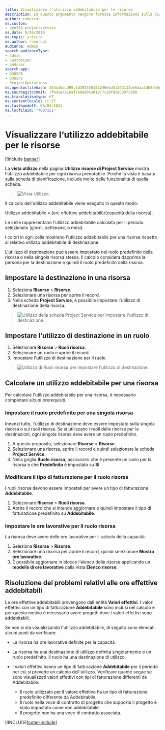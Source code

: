 ```yaml
---
title: Visualizzare l‘utilizzo addebitabile per le risorse
description: In questo argomento vengono fornite informazioni sulla vista utilizzo risorse.
author: ruhercul
ms.custom:
- dyn365-projectservice
ms.date: 9/26/2019
ms.topic: article
ms.author: ruhercul
audience: Admin
search.audienceType:
- admin
- customizer
- enduser
search.app:
- D365CE
- D365PS
- ProjectOperations
ms.openlocfilehash: 32dba5acd95c1d192556153240ebd51343112be53aa3db93e5e6f127c2d960e9
ms.sourcegitcommit: 7f8d1e7a16af769adb43d1877c28fdce53975db8
ms.translationtype: HT
ms.contentlocale: it-IT
ms.lasthandoff: 08/06/2021
ms.locfileid: "7007151"
---
```

# <a name="view-chargeable-utilization-for-resources"></a>Visualizzare l‘utilizzo addebitabile per le risorse

[!include [banner](../includes/psa-now-project-operations.md)]
 
La **vista utilizzo** nella pagina **Utilizzo risorse di Project Service** mostra l'utilizzo addebitabile per ogni risorsa prenotabile. Poiché la vista è basata sulla scheda di pianificazione, include molte delle funzionalità di quella scheda.

> ![Vista Utilizzo.](media/FAQ-utilization-1.png)
 

Il calcolo dell'utilizzo addebitabile viene eseguito in questo modo:

   Utilizzo addebitabile = (ore effettive addebitabili)/(capacità della risorsa).

Le celle rappresentano l'utilizzo addebitabile calcolato per il periodo selezionato (giorni, settimane, o mesi).

I colori in ogni cella mostrano l'utilizzo addebitabile per una risorsa rispetto al relativo utilizzo addebitabile di destinazione. 

L'utilizzo di destinazione può essere impostato nel ruolo predefinito della risorsa o nella singola risorsa stessa. Il calcolo considera dapprima la persona per la destinazione e quindi il ruolo predefinito della risorsa.

## <a name="set-target-on-a-resource"></a>Impostare la destinazione in una risorsa

1. Seleziona **Risorse** \> **Risorse**. 
2. Selezionare una risorsa per aprire il record. 
3. Nella scheda **Project Service**, è possibile impostare l'utilizzo di destinazione della risorsa.

> ![Utilizzo della scheda Project Service per impostare l'utilizzo di destinazione.](media/FAQ-utilization-2.png)
 
## <a name="set-target-utilization-on-a-role"></a>Impostare l'utilizzo di destinazione in un ruolo

1. Selezionare **Risorse** \> **Ruoli risorsa**. 
2. Selezionare un ruolo e aprire il record. 
3. Impostare l'utilizzo di destinazione per il ruolo.

> ![Utilizzo di Ruoli risorsa per impostare l'utilizzo di destinazione.](media/FAQ-utilization-3.png)
 
## <a name="calculate-chargeable-utilization-for-a-resource"></a>Calcolare un utilizzo addebitabile per una risorsa

Per calcolare l'utilizzo addebitabile per una risorsa, è necessario completare alcuni prerequisiti. 

### <a name="set-default-role-for-individual-resource"></a>Impostare il ruolo predefinito per una singola risorsa

Innanzi tutto, l'utilizzo di destinazione deve essere impostato sulla singola risorsa o sui ruoli risorsa. Se si utilizzano i ruoli delle risorse per le destinazioni, ogni singola risorsa deve avere un ruolo predefinito. 

1. A questo proposito, selezionare **Risorse** \> **Risorse**. 
2. Selezionare una risorsa, aprire il record e quindi selezionare la scheda **Project Service**. 
3. Nella griglia **Ruolo risorsa**, assicurarsi che è presente un ruolo per la risorsa e che **Predefinito** è impostato su **Sì**.
 
### <a name="change-billing-type-for-resource-role"></a>Modificare il tipo di fatturazione per il ruolo risorsa

I ruoli risorsa devono essere impostati per avere un tipo di fatturazione **Addebitabile**. 

1. Selezionare **Risorse** \> **Ruoli risorsa**. 
2. Aprire il record che si intende aggiornare e quindi impostare il tipo di fatturazione predefinito su **Addebitabile**.

### <a name="set-working-hours-for-resource-role"></a>Impostare le ore lavorative per il ruolo risorsa
 
La risorsa deve avere delle ore lavorative per il calcolo della capacità. 

1. Seleziona **Risorse** \> **Risorse**. 
2. Selezionare una risorsa per aprire il record, quindi selezionare **Mostra ore lavorative**. 
3. È possibile aggiornare in blocco l'elenco delle risorse applicando un **modello di ore lavorative** dalla vista **Elenco risorse**.

## <a name="troubleshooting-chargeable-actual-hours"></a>Risoluzione dei problemi relativi alle ore effettive addebitabili

Le ore effettive addebitabili provengono dall'entità **Valori effettivi**. I valori effettivi con un tipo di fatturazione **Addebitabile** sono inclusi nel calcolo e per questo motivo è necessario avere progetti dove i valori effettivi sono addebitabili.

Se non si sta visualizzando l'utilizzo addebitabile, di seguito sono elencati alcuni punti da verificare:

- La risorsa ha ore lavorative definite per la capacità.
- La risorsa ha una destinazione di utilizzo definita singolarmente o un ruolo predefinito. Il ruolo ha una destinazione di utilizzo.
- I valori effettivi hanno un tipo di fatturazione **Addebitabile** per il periodo per cui si prevede un calcolo dell'utilizzo. Verificare quanto segue se sono visualizzati valori effettivi con tipi di fatturazione differenti da Addebitabile:

  - Il ruolo utilizzato per il valore effettivo ha un tipo di fatturazione predefinito differente da Addebitabile.
  - Il ruolo nella voce di contratto di progetto che supporta il progetto è stato impostato come non addebitabile.
  - Il progetto non ha una voce di contratto associata.



[!INCLUDE[footer-include](../includes/footer-banner.md)]